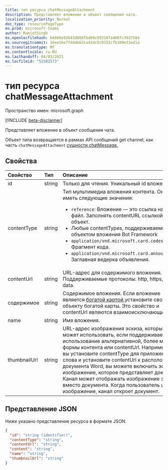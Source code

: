 ```yaml
---
title: тип ресурса chatMessageAttachment
description: Представляет вложение в объект сообщения чата.
localization_priority: Normal
doc_type: resourcePageType
ms.prod: microsoft-teams
author: RamjotSingh
ms.openlocfilehash: b4660e92643d868fbd09c693187a486fc3937584
ms.sourcegitcommit: 16ee16e7fddd662ca42dc5c9352cfb109e31ed1a
ms.translationtype: MT
ms.contentlocale: ru-RU
ms.lasthandoff: 04/03/2021
ms.locfileid: "51582573"
---
```

# <a name="chatmessageattachment-resource-type"></a>тип ресурса chatMessageAttachment

Пространство имен: microsoft.graph

[!INCLUDE [beta-disclaimer](../../includes/beta-disclaimer.md)]

Представляет вложение в объект сообщения чата.

Объект типа возвращается в рамках API сообщений get channel, как часть `chatMessageAttachment` [сущности chatMessage.](chatmessage.md) [](../api/channel-list-messages.md)

## <a name="properties"></a>Свойства
| Свойство     | Тип   |Описание|
|:---------------|:--------|:----------|
|id|string| Только для чтения. Уникальный id вложения.|
|contentType| string | Тип мультимедиа вложения контента. Он может иметь следующие значения: <br><ul><li>`reference`: Вложение — это ссылка на другой файл. Заполнять contentURL ссылкой на объект.</li><li>Любые contentTypes, поддерживаемые [](/azure/bot-service/rest-api/bot-framework-rest-connector-api-reference?#attachment-object) объектом вложения Bot Framework</li><li>`application/vnd.microsoft.card.codesnippet`. Фрагмент кода. </li><li>`application/vnd.microsoft.card.announcement`: Заглавная ведерка объявления. </li>|
|contentUrl|string|URL-адрес для содержимого вложения. Поддерживаемые протоколы: http, https, file и data.|
|содержимое|string|Содержимое вложения. Если вложение является [богатой картой,](/microsoftteams/platform/task-modules-and-cards/cards/cards-reference)установите свойство объекту богатой карты. Это свойство и contentUrl являются взаимоисключающими.|
|name|string|Имя вложения.|
|thumbnailUrl| string |URL-адрес изображения эскиза, который канал может использовать, если поддерживает использование альтернативной, более мелкой формы контента или contentUrl. Например, если вы установите contentType для приложения/слова и установите contentUrl к расположению документа Word, вы можете включить эскизное изображение, которое представляет документ. Канал может отображать изображение эскиза вместо документа. Когда пользователь щелкает изображение, канал откроет документ.|

## <a name="json-representation"></a>Представление JSON
 Ниже указано представление ресурса в формате JSON.

<!-- {
  "blockType": "resource",
  "optionalProperties": [
    "thumbnailUrl",
    "content",
    "contentUrl"
  ],
  "keyProperty": "id",
  "@odata.type": "microsoft.graph.chatMessageAttachment"
}-->

```json
{
  "id": "string (identifier)",
  "contentType": "string",
  "contentUrl": "string",
  "content": "string",
  "name": "string",
  "thumbnailUrl": "string"
}

```

<!-- uuid: 8fcb5dbc-d5aa-4681-8e31-b001d5168d79
2015-10-25 14:57:30 UTC -->
<!--
{
  "type": "#page.annotation",
  "description": "chat attachment resource",
  "keywords": "",
  "section": "documentation",
  "tocPath": "",
  "suppressions": []
}
-->


